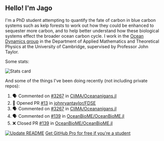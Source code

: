 ## Hello! I'm Jago

I'm a PhD student attempting to quantify the fate of carbon in blue carbon systems such as kelp forests to work out how they could be enhanced to sequester more carbon, and to help better understand how these biological systems effect the broader ocean carbon cycle. I work in the <a href="https://www.damtp.cam.ac.uk/user/jrt51/" class="emph">Ocean Dynamics group</a> in the Department of Applied Mathematics and Theoretical Physics at the University of Cambridge, supervised by Professor John Taylor.

Some stats:
<!--
![](https://raw.githubusercontent.com/jagoosw/jagoosw/main/profile-summary-card-output/nord_dark/0-profile-details.svg)
![](https://raw.githubusercontent.com/jagoosw/jagoosw/main/profile-summary-card-output/nord_dark/3-stats.svg)
![](https://raw.githubusercontent.com/jagoosw/jagoosw/main/profile-summary-card-output/nord_dark/4-productive-time.svg)
-->
![Stats card](https://github-readme-stats.vercel.app/api?username=jagoosw&count_private=true&show_icons=true&theme=transparent&hide_title=true)

And some of the things I've been doing recently (not including private repos):
<!--START_SECTION:activity-->
1. 🗣 Commented on [#3267](https://github.com/CliMA/Oceananigans.jl/issues/3267#issuecomment-1722238368) in [CliMA/Oceananigans.jl](https://github.com/CliMA/Oceananigans.jl)
2. 💪 Opened PR [#13](https://github.com/johnryantaylor/FDSE/pull/13) in [johnryantaylor/FDSE](https://github.com/johnryantaylor/FDSE)
3. 🗣 Commented on [#3267](https://github.com/CliMA/Oceananigans.jl/issues/3267#issuecomment-1722203881) in [CliMA/Oceananigans.jl](https://github.com/CliMA/Oceananigans.jl)
4. 🗣 Commented on [#139](https://github.com/OceanBioME/OceanBioME.jl/pull/139#issuecomment-1722203727) in [OceanBioME/OceanBioME.jl](https://github.com/OceanBioME/OceanBioME.jl)
5. ❌ Closed PR [#139](https://github.com/OceanBioME/OceanBioME.jl/pull/139) in [OceanBioME/OceanBioME.jl](https://github.com/OceanBioME/OceanBioME.jl)
<!--END_SECTION:activity-->


[![Update README](https://github.com/jagoosw/jagoosw/actions/workflows/update-readme.yml/badge.svg)](https://github.com/jagoosw/jagoosw/actions/workflows/update-readme.yml)
[Get GitHub Pro for free if you're a student](https://education.github.com/pack)

